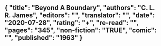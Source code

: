 {
 "title": "Beyond A Boundary",
 "authors": "C. L. R. James",
 "editors": "",
 "translator": "",
 "date": "2020-07-28",
 "rating": "+",
 "re-read": "",
 "pages": "345",
 "non-fiction": "TRUE",
 "comic": "",
 "published": "1963"
}
---

